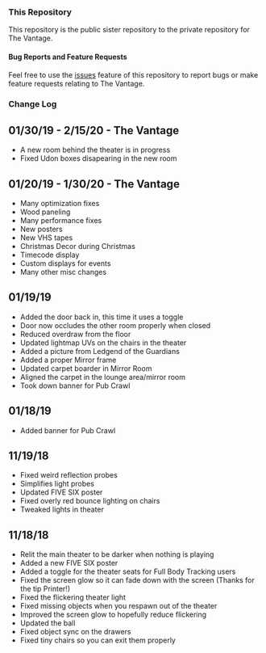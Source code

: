 ### This Repository
This repository is the public sister repository to the private repository for The Vantage.

#### Bug Reports and Feature Requests
Feel free to use the [issues](https://github.com/owlboy/vantage-public/issues) feature of this repository to report bugs or make feature requests relating to The Vantage.

### Change Log
## 01/30/19 - 2/15/20 - The Vantage
* A new room behind the theater is in progress
* Fixed Udon boxes disapearing in the new room

## 01/20/19 - 1/30/20 - The Vantage
* Many optimization fixes
* Wood paneling
* Many performance fixes
* New posters
* New VHS tapes
* Christmas Decor during Christmas
* Timecode display
* Custom displays for events
* Many other misc changes

## 01/19/19
* Added the door back in, this time it uses a toggle
* Door now occludes the other room properly when closed
* Reduced overdraw from the floor
* Updated lightmap UVs on the chairs in the theater
* Added a picture from Ledgend of the Guardians
* Added a proper Mirror frame
* Updated carpet boarder in Mirror Room
* Aligned the carpet in the lounge area/mirror room
* Took down banner for Pub Crawl

## 01/18/19
* Added banner for Pub Crawl

## 11/19/18
* Fixed weird reflection probes
* Simplifies light probes
* Updated FIVE SIX poster
* Fixed overly red bounce lighting on chairs
* Tweaked lights in theater

## 11/18/18
* Relit the main theater to be darker when nothing is playing
* Added a new FIVE SIX poster
* Added a toggle for the theater seats for Full Body Tracking users
* Fixed the screen glow so it can fade down with the screen (Thanks for the tip Printer!)
* Fixed the flickering theater light
* Fixed missing objects when you respawn out of the theater
* Improved the screen glow to hopefully reduce flickering
* Updated the ball
* Fixed object sync on the drawers
* Fixed tiny chairs so you can exit them properly

